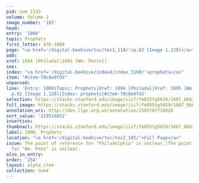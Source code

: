```yaml
---
pid: num_1333
volume: Volume 2
image_number: '195'
head:
entry: '1000'
topic: Prophets
first_letter: 976-1000
page: "<a href='/digital-beehive/toc/toc1_119/'>p.62 [Image 1.129]</a>"
add:
xref: 1094 [Philada]|1095 [Wm. Pen[n]]
see:
index: "<a href='/digital-beehive/index4/index_3198/'>prophets</a>"
item: "#item-78c8e0fd3"
unparsed:
line: 'Entry: 1000|Topic: Prophets|Xref: 1094 [Philada]|Xref: 1095 [Wm. Pen[n]]|Page:
  p.62 [Image 1.129]|Index: prophets|#item-78c8e0fd3'
selection: https://stacks.stanford.edu/image/iiif/fm855tg5659/1607_0662/367,4052,2903,775/full/0/default.jpg
full_image: https://stacks.stanford.edu/image/iiif/fm855tg5659/1607_0662/full/full/0/default.jpg
annotation_uri: http://dev.llgc.org.uk/annotation/1585707710820
sort_value: '219514052'
insertion:
thumbnail: https://stacks.stanford.edu/image/iiif/fm855tg5659/1607_0662/367,4052,600,180/250,/0/default.jpg
label: 1000. Prophets
location: "<a href='/digital-beehive/toc/toc2_185/'>Full Page</a>"
issue: The point of reference for "Philadelphia" is unclear.|The point of reference
  for "Wm. Penn" is unclear.
also_in_entry:
order: '254'
layout: alpha_item
collection: num4
---
```


